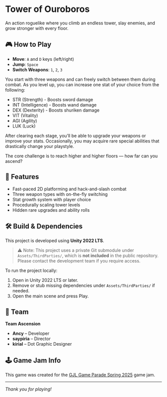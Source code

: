 # Tower of Ouroboros

An action roguelike where you climb an endless tower, slay enemies, and grow stronger with every floor.

## 🎮 How to Play

- **Move**: `A` and `D` keys (left/right)
- **Jump**: `Space`
- **Switch Weapons**: `1`, `2`, `3`

You start with three weapons and can freely switch between them during combat. As you level up, you can increase one stat of your choice from the following:

- STR (Strength) - Boosts sword damage
- INT (Intelligence) - Boosts wand damage
- DEX (Dexterity) - Boosts shuriken damage
- VIT (Vitality)
- AGI (Agility)
- LUK (Luck)

After clearing each stage, you’ll be able to upgrade your weapons or improve your stats. Occasionally, you may acquire rare special abilities that drastically change your playstyle.

The core challenge is to reach higher and higher floors — how far can you ascend?

## 🧱 Features

- Fast-paced 2D platforming and hack-and-slash combat
- Three weapon types with on-the-fly switching
- Stat growth system with player choice
- Procedurally scaling tower levels
- Hidden rare upgrades and ability rolls

## 🛠️ Build & Dependencies

This project is developed using **Unity 2022 LTS**.

> ⚠️ Note: This project uses a private Git submodule under `Assets/ThirdParties/`, which is **not included** in the public repository. Please contact the development team if you require access.

To run the project locally:
1. Open in Unity 2022 LTS or later.
2. Remove or stub missing dependencies under `Assets/ThirdParties/` if needed.
3. Open the main scene and press Play.

## 👥 Team

**Team Ascension**

- **Ancy** – Developer  
- **saypiria** – Director  
- **kirial** – Dot Graphic Designer

## 🕹️ Game Jam Info

This game was created for the [GJL Game Parade Spring 2025](https://itch.io/jam/gjl-game-parade-spring-2025) game jam.

---

*Thank you for playing!*

